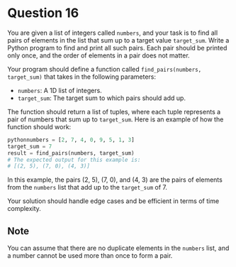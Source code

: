 # Question 16

You are given a list of integers called `numbers`, and your task is to find all pairs of
elements in the list that sum up to a target value `target_sum`. Write a Python program
to find and print all such pairs. Each pair should be printed only once, and the order of
elements in a pair does not matter.

Your program should define a function called `find_pairs(numbers, target_sum)` that takes
in the following parameters:

- `numbers`: A 1D list of integers.
- `target_sum`: The target sum to which pairs should add up.

The function should return a list of tuples, where each tuple represents a pair of
numbers that sum up to `target_sum`.
Here is an example of how the function should work:

```py
pythonnumbers = [2, 7, 4, 0, 9, 5, 1, 3]
target_sum = 7
result = find_pairs(numbers, target_sum)
# The expected output for this example is:
# [(2, 5), (7, 0), (4, 3)]
```

In this example, the pairs (2, 5), (7, 0), and (4, 3) are the pairs of elements from the
`numbers` list that add up to the `target_sum` of 7.

Your solution should handle edge cases and be efficient in terms of time complexity.

## Note

You can assume that there are no duplicate elements in the `numbers` list, and a number
cannot be used more than once to form a pair.
